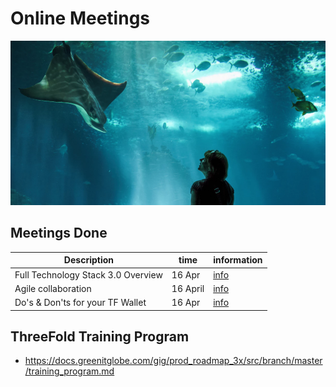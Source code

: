 # Online Meetings


![](../images/sea.png)

## Meetings Done

| Description | time | information |
| ---- | ---- | ---- |
| Full Technology Stack 3.0 Overview |  16 Apr | [info](https://docs.greenitglobe.com/gig/prod_roadmap_3x/src/branch/master/meetings/architecure1) |
| Agile collaboration|  16 April | [info](https://docs.grid.tf/threefold/info/src/branch/master/online_meetings/meetings/agile_collaboration.md) |
| Do's &  Don'ts for your TF Wallet | 16 Apr | [info](https://docs.grid.tf/threefold/info/src/branch/master/online_meetings/meeting/online_meeting_wallet.md) |

## ThreeFold Training Program

- https://docs.greenitglobe.com/gig/prod_roadmap_3x/src/branch/master/training_program.md


